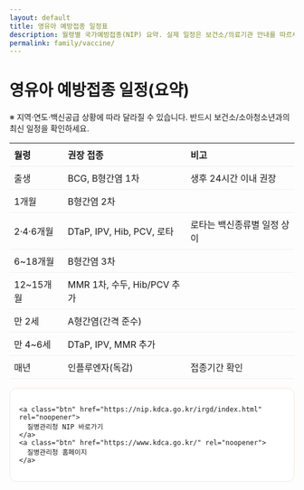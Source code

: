 ```yaml
---
layout: default
title: 영유아 예방접종 일정표
description: 월령별 국가예방접종(NIP) 요약. 실제 일정은 보건소/의료기관 안내를 따르세요.
permalink: family/vaccine/
---
```


# 영유아 예방접종 일정(요약)

<div class="card">
  <p class="note">※ 지역·연도·백신공급 상황에 따라 달라질 수 있습니다. 반드시 보건소/소아청소년과의 최신 일정을 확인하세요.</p>

  <table style="width:100%;border-collapse:collapse">
    <thead>
      <tr>
        <th style="text-align:left;border-bottom:1px solid #e6ebf0;padding:8px">월령</th>
        <th style="text-align:left;border-bottom:1px solid #e6ebf0;padding:8px">권장 접종</th>
        <th style="text-align:left;border-bottom:1px solid #e6ebf0;padding:8px">비고</th>
      </tr>
    </thead>
    <tbody>
      <tr><td style="padding:8px;border-bottom:1px solid #f0f0f0">출생</td><td style="padding:8px;border-bottom:1px solid #f0f0f0">BCG, B형간염 1차</td><td style="padding:8px;border-bottom:1px solid #f0f0f0">생후 24시간 이내 권장</td></tr>
      <tr><td style="padding:8px;border-bottom:1px solid #f0f0f0">1개월</td><td style="padding:8px;border-bottom:1px solid #f0f0f0">B형간염 2차</td><td style="padding:8px;border-bottom:1px solid #f0f0f0"></td></tr>
      <tr><td style="padding:8px;border-bottom:1px solid #f0f0f0">2·4·6개월</td><td style="padding:8px;border-bottom:1px solid #f0f0f0">DTaP, IPV, Hib, PCV, 로타</td><td style="padding:8px;border-bottom:1px solid #f0f0f0">로타는 백신종류별 일정 상이</td></tr>
      <tr><td style="padding:8px;border-bottom:1px solid #f0f0f0">6~18개월</td><td style="padding:8px;border-bottom:1px solid #f0f0f0">B형간염 3차</td><td style="padding:8px;border-bottom:1px solid #f0f0f0"></td></tr>
      <tr><td style="padding:8px;border-bottom:1px solid #f0f0f0">12~15개월</td><td style="padding:8px;border-bottom:1px solid #f0f0f0">MMR 1차, 수두, Hib/PCV 추가</td><td style="padding:8px;border-bottom:1px solid #f0f0f0"></td></tr>
      <tr><td style="padding:8px;border-bottom:1px solid #f0f0f0">만 2세</td><td style="padding:8px;border-bottom:1px solid #f0f0f0">A형간염(간격 준수)</td><td style="padding:8px;border-bottom:1px solid #f0f0f0"></td></tr>
      <tr><td style="padding:8px;border-bottom:1px solid #f0f0f0">만 4~6세</td><td style="padding:8px;border-bottom:1px solid #f0f0f0">DTaP, IPV, MMR 추가</td><td style="padding:8px;border-bottom:1px solid #f0f0f0"></td></tr>
      <tr><td style="padding:8px;border-bottom:1px solid #f0f0f0">매년</td><td style="padding:8px;border-bottom:1px solid #f0f0f0">인플루엔자(독감)</td><td style="padding:8px;border-bottom:1px solid #f0f0f0">접종기간 확인</td></tr>
    </tbody>
  </table>

  <!-- 버튼 영역 -->
  <div style="margin-top:14px;
              display:flex;
              gap:10px;
              flex-wrap:wrap;
              background:#ffffff;   /* 전체 배경 흰색 */
              border:1px solid #f3e6db;
              border-radius:12px;
              padding:16px;">

    <a class="btn" href="https://nip.kdca.go.kr/irgd/index.html" rel="noopener">
      질병관리청 NIP 바로가기
    </a>
    <a class="btn" href="https://www.kdca.go.kr/" rel="noopener">
      질병관리청 홈페이지
    </a>
  </div>
</div>

<!-- 버튼 스타일 -->
<style>
  .btn {
    display: inline-block;
    padding: 10px 16px;
    border-radius: 8px;
    text-decoration: none;
    font-weight: bold;
    background-color: #ff6a00; /* 오렌지 */
    color: #004080;            /* 글자색: 진한 파랑 */
    transition: background 0.3s;
  }
  .btn:hover {
    background-color: #74c0fc; /* hover 시 조금 더 진한 하늘색 */
    color: #fff;
  }
</style>

